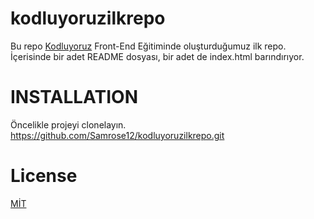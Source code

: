 # kodluyoruzilkrepo

Bu repo [Kodluyoruz](https://www.kodluyoruz.org/) Front-End Eğitiminde oluşturduğumuz ilk repo. İçerisinde bir adet README dosyası, bir adet de index.html barındırıyor.

# INSTALLATION

Öncelikle projeyi clonelayın. https://github.com/Samrose12/kodluyoruzilkrepo.git

# License

[MİT](https://choosealicense.com/licenses/mit/)